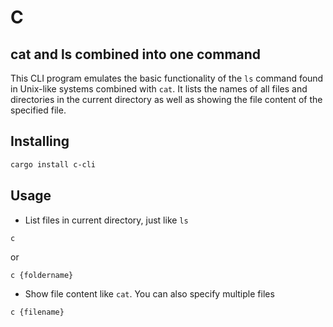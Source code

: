 # C
## cat and ls combined into one command

This CLI program emulates the basic functionality of the `ls` command found in Unix-like systems combined with `cat`. It lists the names of all files and directories in the current directory as well as showing the file content of the specified file.

## Installing

```bash
cargo install c-cli
```

## Usage

* List files in current directory, just like `ls`
```
c
```

or

```
c {foldername}
```

* Show file content like `cat`. You can also specify multiple files
```
c {filename}
```
